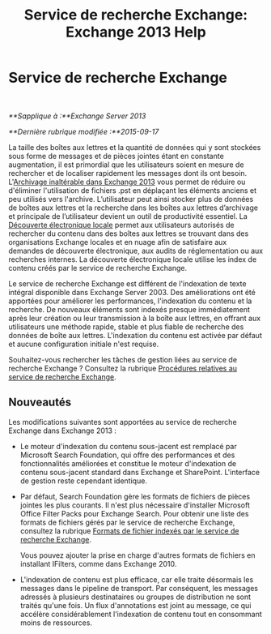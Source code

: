 ﻿---
title: 'Service de recherche Exchange: Exchange 2013 Help'
TOCTitle: Service de recherche Exchange
ms:assetid: 967e2a13-4e54-486a-ac22-08768674abbb
ms:mtpsurl: https://technet.microsoft.com/fr-fr/library/Bb232132(v=EXCHG.150)
ms:contentKeyID: 52063003
ms.date: 04/24/2018
mtps_version: v=EXCHG.150
ms.translationtype: HT
---

# Service de recherche Exchange

 

_**Sapplique à :**Exchange Server 2013_

_**Dernière rubrique modifiée :**2015-09-17_

La taille des boîtes aux lettres et la quantité de données qui y sont stockées sous forme de messages et de pièces jointes étant en constante augmentation, il est primordial que les utilisateurs soient en mesure de rechercher et de localiser rapidement les messages dont ils ont besoin. L'[Archivage inaltérable dans Exchange 2013](in-place-archiving-in-exchange-2013-exchange-2013-help.md) vous permet de réduire ou d'éliminer l'utilisation de fichiers .pst en déplaçant les éléments anciens et peu utilisés vers l'archive. L’utilisateur peut ainsi stocker plus de données de boîtes aux lettres et la recherche dans les boîtes aux lettres d’archivage et principale de l’utilisateur devient un outil de productivité essentiel. La [Découverte électronique locale](in-place-ediscovery-exchange-2013-help.md) permet aux utilisateurs autorisés de rechercher du contenu dans des boîtes aux lettres se trouvant dans des organisations Exchange locales et en nuage afin de satisfaire aux demandes de découverte électronique, aux audits de réglementation ou aux recherches internes. La découverte électronique locale utilise les index de contenu créés par le service de recherche Exchange.

Le service de recherche Exchange est différent de l'indexation de texte intégral disponible dans Exchange Server 2003. Des améliorations ont été apportées pour améliorer les performances, l'indexation du contenu et la recherche. De nouveaux éléments sont indexés presque immédiatement après leur création ou leur transmission à la boîte aux lettres, en offrant aux utilisateurs une méthode rapide, stable et plus fiable de recherche des données de boîte aux lettres. L'indexation du contenu est activée par défaut et aucune configuration initiale n'est requise.

Souhaitez-vous rechercher les tâches de gestion liées au service de recherche Exchange ? Consultez la rubrique [Procédures relatives au service de recherche Exchange](exchange-search-procedures-exchange-2013-help.md).

## Nouveautés

Les modifications suivantes sont apportées au service de recherche Exchange dans Exchange 2013 :

  - Le moteur d'indexation du contenu sous-jacent est remplacé par Microsoft Search Foundation, qui offre des performances et des fonctionnalités améliorées et constitue le moteur d'indexation de contenu sous-jacent standard dans Exchange et SharePoint. L'interface de gestion reste cependant identique.

  - Par défaut, Search Foundation gère les formats de fichiers de pièces jointes les plus courants. Il n'est plus nécessaire d'installer Microsoft Office Filter Packs pour Exchange Search. Pour obtenir une liste des formats de fichiers gérés par le service de recherche Exchange, consultez la rubrique [Formats de fichier indexés par le service de recherche Exchange](file-formats-indexed-by-exchange-search-exchange-2013-help.md).
    
    Vous pouvez ajouter la prise en charge d'autres formats de fichiers en installant IFilters, comme dans Exchange 2010.

  - L'indexation de contenu est plus efficace, car elle traite désormais les messages dans le pipeline de transport. Par conséquent, les messages adressés à plusieurs destinataires ou groupes de distribution ne sont traités qu'une fois. Un flux d'annotations est joint au message, ce qui accélère considérablement l'indexation de contenu tout en consommant moins de ressources.

